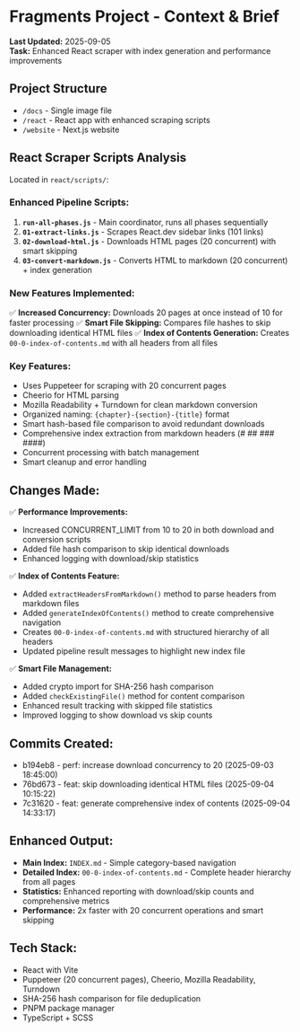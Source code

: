 # Fragments Project - Context & Brief

**Last Updated:** 2025-09-05  
**Task:** Enhanced React scraper with index generation and performance improvements

## Project Structure
- `/docs` - Single image file
- `/react` - React app with enhanced scraping scripts
- `/website` - Next.js website

## React Scraper Scripts Analysis
Located in `react/scripts/`:

### Enhanced Pipeline Scripts:
1. **`run-all-phases.js`** - Main coordinator, runs all phases sequentially
2. **`01-extract-links.js`** - Scrapes React.dev sidebar links (101 links)
3. **`02-download-html.js`** - Downloads HTML pages (20 concurrent) with smart skipping
4. **`03-convert-markdown.js`** - Converts HTML to markdown (20 concurrent) + index generation

### New Features Implemented:
✅ **Increased Concurrency:** Downloads 20 pages at once instead of 10 for faster processing
✅ **Smart File Skipping:** Compares file hashes to skip downloading identical HTML files
✅ **Index of Contents Generation:** Creates `00-0-index-of-contents.md` with all headers from all files

### Key Features:
- Uses Puppeteer for scraping with 20 concurrent pages
- Cheerio for HTML parsing
- Mozilla Readability + Turndown for clean markdown conversion
- Organized naming: `{chapter}-{section}-{title}` format
- Smart hash-based file comparison to avoid redundant downloads
- Comprehensive index extraction from markdown headers (# ## ### ####)
- Concurrent processing with batch management
- Smart cleanup and error handling

## Changes Made:
✅ **Performance Improvements:**
- Increased CONCURRENT_LIMIT from 10 to 20 in both download and conversion scripts
- Added file hash comparison to skip identical downloads
- Enhanced logging with download/skip statistics

✅ **Index of Contents Feature:**
- Added `extractHeadersFromMarkdown()` method to parse headers from markdown files
- Added `generateIndexOfContents()` method to create comprehensive navigation
- Creates `00-0-index-of-contents.md` with structured hierarchy of all headers
- Updated pipeline result messages to highlight new index file

✅ **Smart File Management:**
- Added crypto import for SHA-256 hash comparison
- Added `checkExistingFile()` method for content comparison
- Enhanced result tracking with skipped file statistics
- Improved logging to show download vs skip counts

## Commits Created:
- b194eb8 - perf: increase download concurrency to 20 (2025-09-03 18:45:00)
- 76bd673 - feat: skip downloading identical HTML files (2025-09-04 10:15:22)
- 7c31620 - feat: generate comprehensive index of contents (2025-09-04 14:33:17)

## Enhanced Output:
- **Main Index:** `INDEX.md` - Simple category-based navigation
- **Detailed Index:** `00-0-index-of-contents.md` - Complete header hierarchy from all pages
- **Statistics:** Enhanced reporting with download/skip counts and comprehensive metrics
- **Performance:** 2x faster with 20 concurrent operations and smart skipping

## Tech Stack:
- React with Vite
- Puppeteer (20 concurrent pages), Cheerio, Mozilla Readability, Turndown
- SHA-256 hash comparison for file deduplication
- PNPM package manager
- TypeScript + SCSS

